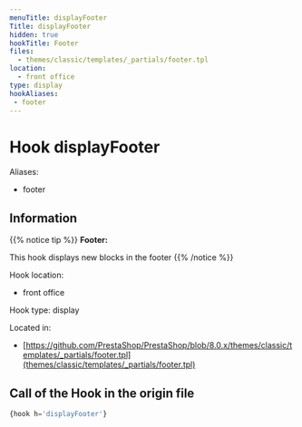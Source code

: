 ```yaml
---
menuTitle: displayFooter
Title: displayFooter
hidden: true
hookTitle: Footer
files:
  - themes/classic/templates/_partials/footer.tpl
location:
  - front office
type: display
hookAliases:
 - footer
---
```


# Hook displayFooter

Aliases: 
 - footer



## Information

{{% notice tip %}}
**Footer:** 

This hook displays new blocks in the footer
{{% /notice %}}

Hook location:
  - front office

Hook type: display

Located in: 
  - [https://github.com/PrestaShop/PrestaShop/blob/8.0.x/themes/classic/templates/_partials/footer.tpl](themes/classic/templates/_partials/footer.tpl)

## Call of the Hook in the origin file

```php
{hook h='displayFooter'}
```
